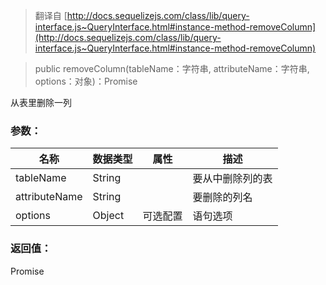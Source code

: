 > 翻译自 [http://docs.sequelizejs.com/class/lib/query-interface.js~QueryInterface.html#instance-method-removeColumn](http://docs.sequelizejs.com/class/lib/query-interface.js~QueryInterface.html#instance-method-removeColumn)

> public removeColumn(tableName：字符串, attributeName：字符串, options：对象)：Promise

从表里删除一列

### 参数：
名称 | 数据类型 | 属性 | 描述
-- | -- | -- | --
tableName | String | | 要从中删除列的表
attributeName | String | | 要删除的列名
options | Object | 可选配置 | 语句选项

### 返回值：
Promise